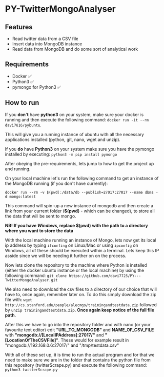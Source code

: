 # PY-TwitterMongoAnalyser

## Features

- Read twitter data from a CSV file
- Insert data into MongoDB instance
- Read data from MongoDB and do some sort of analytical work
## Requirements

* Docker ✅
* Python3 ✅
* pymongo for Python3 ✅

## How to run
If you **don't** have **python3** on your system, make sure your docker is running and then execute the following command:
`docker run -it --rm davi7816/pybuntu`.

This will give you a running instance of ubuntu with all the necessary applications installed (python, git, nano, wget and unzip).

If you **do** have **Python3** on your system make sure you have the pymongo installed by executing: `python3 -m pip install pymongo`

After obeying the pre-requirements, lets jump to how to get the project up and running.



On your local machine let's run the following command to get an instance of the MongoDB running (if you don't have currently):

`docker run --rm -v $(pwd):/data/db --publish=27017:27017 --name dbms -d mongo:latest`

This command will spin-up a new instance of mongodb and then create a link from your current folder (**$(pwd)** - which can be changed), to store all the data that will be sent to mongo.
	
  **NB! If you have *Windows*, replace **$(pwd)** with the path to a directory where you want to store the data**

With the local machine running an instance of Mongo, lets now get its local ip address by typing `ifconfing` on Linux/Mac or using `ipconfig` on Windows, all of these should be executed within a terminal.
Lets keep this IP asside since we will be needing it further on on the process.


Now lets clone the repository to the machine where Python is installed (either the docker ubuntu instance or the local machine) by using the following command:
`git clone https://github.com/davi7725/PY---TwitterMongoAnalyser.git`

We also need to download the csv files to a directory of our choice that will have to, once again, remember later on. To do this simply download the zip file with:
`wget http://cs.stanford.edu/people/alecmgo/trainingandtestdata.zip` followed by `unzip trainingandtestdata.zip`. **Once again keep notice of the full file path**.


After this we have to go into the repository folder and with nano (or your favourite text editor) edit **"URL_TO_MONGODB"** and **NAME_OF_CSV_FILE** with **"mongodb://[LocalIPAddress]:27017/"** and **"[LocationOfTheCSVFile]"**.
These would for example result in "mongodb://192.168.0.6:27017/" and "/tmp/testdata.csv"

With all of these set up, it is time to run the actual program and for that we need to make sure we are in the folder that contains the python file from this repository (twitterScrape.py) and execute the following command:
`python3 twitterScrape.py`
